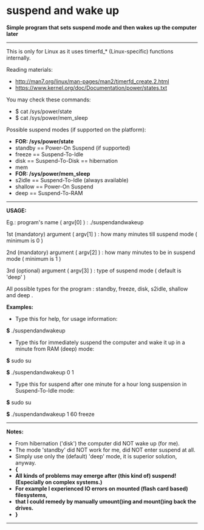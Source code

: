# suspend and wake up

**Simple program that sets suspend mode and then wakes up the computer later**

---

This is only for Linux as it uses timerfd_* (Linux-specific) functions internally.

Reading materials:

+ http://man7.org/linux/man-pages/man2/timerfd_create.2.html
+ https://www.kernel.org/doc/Documentation/power/states.txt

You may check these commands:

+ $ cat /sys/power/state
+ $ cat /sys/power/mem_sleep

Possible suspend modes (if supported on the platform):

+ **FOR: /sys/power/state**
+ standby == Power-On Suspend (if supported)
+ freeze  == Suspend-To-Idle
+ disk    == Suspend-To-Disk == hibernation
+ mem
+ **FOR: /sys/power/mem_sleep**
+ s2idle  == Suspend-To-Idle (always available)
+ shallow == Power-On Suspend
+ deep    == Suspend-To-RAM

---

**USAGE:**

Eg.: program's name ( argv[0] ) : ./suspendandwakeup

1st (mandatory) argument ( argv[1] ) : how many minutes till suspend mode ( minimum is 0 )

2nd (mandatory) argument ( argv[2] ) : how many minutes to be in suspend mode ( minimum is 1 )

3rd (optional) argument ( argv[3] ) : type of suspend mode ( default is 'deep' )

All possible types for the program : standby, freeze, disk, s2idle, shallow  and deep .

**Examples:**

+ Type this for help, for usage information:

**$** ./suspendandwakeup

+ Type this for immediately suspend the computer and wake it up in a minute from RAM (deep) mode:

**$** sudo su

**$** ./suspendandwakeup 0 1

+ Type this for suspend after one minute for a hour long suspension in Suspend-To-Idle mode:

**$** sudo su

**$** ./suspendandwakeup 1 60 freeze

---

**Notes:**

+ From hibernation ('disk') the computer did NOT wake up (for me).
+ The mode 'standby' did NOT work for me, did NOT enter suspend at all.
+ Simply use only the (default) 'deep' mode, it is superior solution, anyway.
+ **{**
+ **All kinds of problems may emerge after (this kind of) suspend! (Especially on complex systems.)**
+ **For example I experienced IO errors on mounted (flash card based) filesystems,**
+ **that I could remedy by manually umount()ing and mount()ing back the drives.**
+ **}**

---

